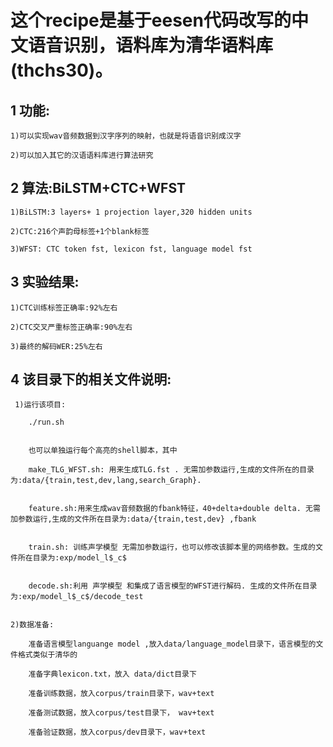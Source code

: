 这个recipe是基于eesen代码改写的中文语音识别，语料库为清华语料库(thchs30)。
===
## 1 功能:
	1)可以实现wav音频数据到汉字序列的映射，也就是将语音识别成汉字  

	2)可以加入其它的汉语语料库进行算法研究
	

## 2 算法:BiLSTM+CTC+WFST  

	1)BiLSTM:3 layers+ 1 projection layer,320 hidden units  

	2)CTC:216个声韵母标签+1个blank标签  

	3)WFST: CTC token fst, lexicon fst, language model fst 

## 3 实验结果:
	1)CTC训练标签正确率:92%左右  

	2)CTC交叉严重标签正确率:90%左右  

	3)最终的解码WER:25%左右  



## 4 该目录下的相关文件说明:  

	 1)运行该项目:  

		./run.sh  

			
		也可以单独运行每个高亮的shell脚本，其中  

		make_TLG_WFST.sh: 用来生成TLG.fst . 无需加参数运行,生成的文件所在的目录为:data/{train,test,dev,lang,search_Graph}.  


		feature.sh:用来生成wav音频数据的fbank特征，40+delta+double delta. 无需加参数运行,生成的文件所在目录为:data/{train,test,dev} ,fbank  


		train.sh: 训练声学模型 无需加参数运行，也可以修改该脚本里的网络参数。生成的文件所在目录为:exp/model_l$_c$  


		decode.sh:利用 声学模型 和集成了语言模型的WFST进行解码. 生成的文件所在目录为:exp/model_l$_c$/decode_test 


	2)数据准备:  

		准备语言模型languange model ,放入data/language_model目录下，语言模型的文件格式类似于清华的  

		准备字典lexicon.txt，放入 data/dict目录下  

		准备训练数据，放入corpus/train目录下，wav+text  

		准备测试数据，放入corpus/test目录下， wav+text  

		准备验证数据，放入corpus/dev目录下，wav+text  

